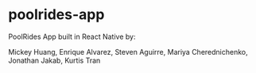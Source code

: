 # poolrides-app

PoolRides App built in React Native by:

Mickey Huang, 
Enrique Alvarez, 
Steven Aguirre, 
Mariya Cherednichenko, 
Jonathan Jakab, 
Kurtis Tran




